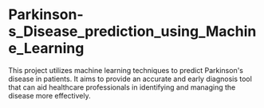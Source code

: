 # Parkinson-s_Disease_prediction_using_Machine_Learning
This project utilizes machine learning techniques to predict Parkinson's disease in patients. It aims to provide an accurate and early diagnosis tool that can aid healthcare professionals in identifying and managing the disease more effectively.
